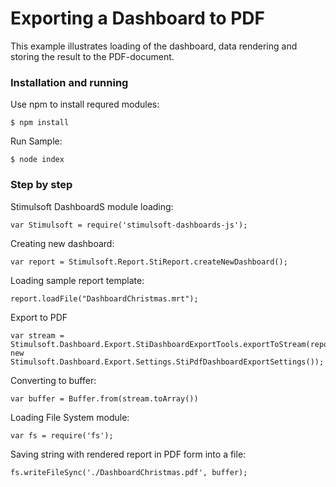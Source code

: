 # Exporting a Dashboard to PDF

This example illustrates loading of the dashboard, data rendering and storing the result to the PDF-document.

### Installation and running
Use npm to install requred modules:

    $ npm install
Run Sample:

    $ node index

### Step by step
Stimulsoft DashboardS module loading:

    var Stimulsoft = require('stimulsoft-dashboards-js');

Creating new dashboard:

    var report = Stimulsoft.Report.StiReport.createNewDashboard();

Loading sample report template:

    report.loadFile("DashboardChristmas.mrt");

Export to PDF

	var stream = Stimulsoft.Dashboard.Export.StiDashboardExportTools.exportToStream(report, new Stimulsoft.Dashboard.Export.Settings.StiPdfDashboardExportSettings());

Converting to buffer:

    var buffer = Buffer.from(stream.toArray())

Loading File System module:

    var fs = require('fs');

Saving string with rendered report in PDF form into a file:

    fs.writeFileSync('./DashboardChristmas.pdf', buffer);
